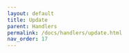 ```yaml
---
layout: default
title: Update
parent: Handlers
permalink: /docs/handlers/update.html
nav_order: 17
---
```

